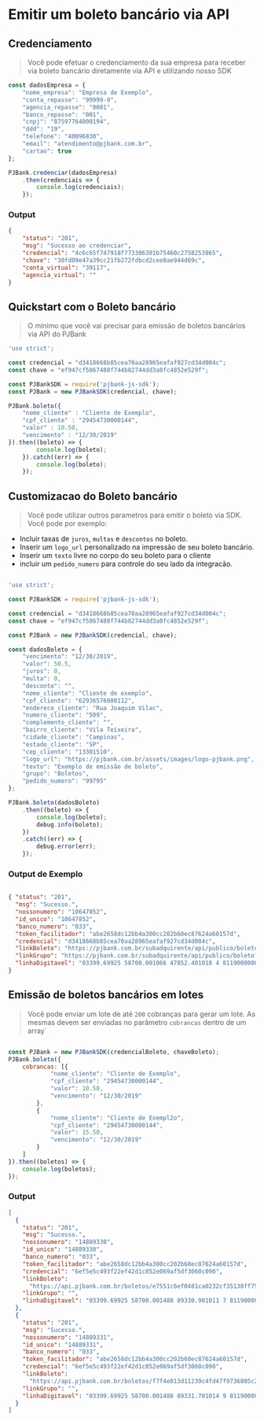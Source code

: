 
# Emitir um boleto bancário via API 

## Credenciamento 

> Você pode efetuar o credenciamento da sua empresa para receber via boleto bancário diretamente via API e utilizando nosso SDK

```javascript
const dadosEmpresa = {
    "nome_empresa": "Empresa de Exemplo",
    "conta_repasse": "99999-9",
    "agencia_repasse": "0001",
    "banco_repasse": "001",
    "cnpj": "87597764000194",
    "ddd": "19",
    "telefone": "40096830",
    "email": "atendimento@pjbank.com.br",
    "cartao": true
};

PJBank.credenciar(dadosEmpresa)
    .then(credenciais => {
        console.log(credenciais);
    });
```

### Output

```json
{
    "status": "201",
    "msg": "Sucesso ao credenciar",
    "credencial": "4c6c65f747918f773306301b75460c2758253865",
    "chave": "30fd09e47a39cc21fb272fdbcd2cee8ae944d69c",
    "conta_virtual": "39117",
    "agencia_virtual": ""
}
```


## Quickstart com o Boleto bancário 

> O mínimo que você vai precisar para emissão de boletos bancários via API do PJBank

```javascript
'use strict';

const credencial = "d3418668b85cea70aa28965eafaf927cd34d004c";
const chave = "ef947cf5867488f744b82744dd3a8fc4852e529f";

const PJBankSDK = require('pjbank-js-sdk');
const PJBank = new PJBankSDK(credencial, chave);

PJBank.boleto({
    "nome_cliente" : "Cliente de Exemplo",
    "cpf_cliente" : "29454730000144",
    "valor" : 10.50,
    "vencimento" : "12/30/2019"
}).then((boleto) => {
        console.log(boleto);
    }).catch((err) => {
        console.log(boleto);
    });
```

## Customizacao do Boleto bancário

> Você pode utilizar outros parametros para emitir o boleto via SDK. Você pode por exemplo: 

* Incluir taxas de `juros`, `multas` e `descontos` no boleto. 
* Inserir um `logo_url` personalizado na impressão de seu boleto bancário. 
* Inserir um `texto` livre no corpo do seu boleto para o cliente
* incluir um `pedido_numero` para controle do seu lado da integracão.

```javascript

'use strict';

const PJBankSDK = require('pjbank-js-sdk');

const credencial = "d3418668b85cea70aa28965eafaf927cd34d004c";
const chave = "ef947cf5867488f744b82744dd3a8fc4852e529f";

const PJBank = new PJBankSDK(credencial, chave);

const dadosBoleto = {
    "vencimento": "12/30/2019",
    "valor": 50.5,
    "juros": 0,
    "multa": 0,
    "desconto": "",
    "nome_cliente": "Cliente de exemplo",
    "cpf_cliente": "62936576000112",
    "endereco_cliente": "Rua Joaquim Vilac",
    "numero_cliente": "509",
    "complemento_cliente": "",
    "bairro_cliente": "Vila Teixeira",
    "cidade_cliente": "Campinas",
    "estado_cliente": "SP",
    "cep_cliente": "13301510",
    "logo_url": "https://pjbank.com.br/assets/images/logo-pjbank.png",
    "texto": "Exemplo de emissão de boleto",
    "grupo": "Boletos",
    "pedido_numero": "99795"
};

PJBank.boleto(dadosBoleto)
    .then((boleto) => {
        console.log(boleto);
        debug.info(boleto);
    })
    .catch((err) => {
        debug.error(err);
    });

```

### Output de Exemplo

```json

{ "status": "201",
  "msg": "Sucesso.",
  "nossonumero": "10647852",
  "id_unico": "10647852",
  "banco_numero": "033",
  "token_facilitador": "abe2658dc12bb4a300cc202b60ec87624a60157d",
  "credencial": "d3418668b85cea70aa28965eafaf927cd34d004c",
  "linkBoleto": "https://pjbank.com.br/subadquirente/api/publico/boleto?i=ac0e56cb6327716148026058dbd766405a956b81",
  "linkGrupo": "https://pjbank.com.br/subadquirente/api/publico/boleto?g=cea7286b0db4f1f950ed9725bcfad201f7e60e87",
  "linhaDigitavel": "03399.69925 58700.001066 47852.401018 4 81190000005050" 
}

```

## Emissão de boletos bancários em lotes

> Você pode enviar um lote de até `200` cobranças para gerar um lote. As mesmas devem ser enviadas no parâmetro `cobrancas` dentro de um array`

```javascript

const PJBank = new PJBankSDK(credencialBoleto, chaveBoleto);
PJBank.boleto({
    cobrancas: [{
            "nome_cliente": "Cliente de Exemplo",
            "cpf_cliente": "29454730000144",
            "valor": 10.50,
            "vencimento": "12/30/2019"
        },
        {
            "nome_cliente": "Cliente de Exempl2o",
            "cpf_cliente": "29454730000144",
            "valor": 15.50,
            "vencimento": "12/30/2019"
        }
    ]
}).then((boletos) => {
    console.log(boletos);
});
```

### Output 

```json
[
  {
    "status": "201",
    "msg": "Sucesso.",
    "nossonumero": "14889330",
    "id_unico": "14889330",
    "banco_numero": "033",
    "token_facilitador": "abe2658dc12bb4a300cc202b60ec87624a60157d",
    "credencial": "6ef5e5c493f22ef42d1c052e069af5df3060c090",
    "linkBoleto":
      "https://api.pjbank.com.br/boletos/e7551c6ef0481ca0232cf35138ff754bc32e943f",
    "linkGrupo": "",
    "linhaDigitavel": "03399.69925 58700.001488 89330.901011 7 81190000001050"
  },
  {
    "status": "201",
    "msg": "Sucesso.",
    "nossonumero": "14889331",
    "id_unico": "14889331",
    "banco_numero": "033",
    "token_facilitador": "abe2658dc12bb4a300cc202b60ec87624a60157d",
    "credencial": "6ef5e5c493f22ef42d1c052e069af5df3060c090",
    "linkBoleto":
      "https://api.pjbank.com.br/boletos/f7f4e013d11239c4fd47f9736805c2df37d416e5",
    "linkGrupo": "",
    "linhaDigitavel": "03399.69925 58700.001488 89331.701014 9 81190000001550"
  }
]
```